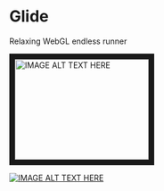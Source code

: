 # Glide
Relaxing WebGL endless runner

<a href="https://youtu.be/X3a74Nl0ScI
" target="_blank"><img src="http://img.youtube.com/vi/X3a74Nl0ScI/0.jpg" 
alt="IMAGE ALT TEXT HERE" width="240" height="180" border="10" /></a>

[![IMAGE ALT TEXT HERE](https://img.youtube.com/vi/YOUTUBE_VIDEO_ID_HERE/0.jpg)](https://youtu.be/X3a74Nl0ScI)
